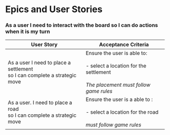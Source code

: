 # Epics and User Stories
### As a user I need to interact with the board so I can do actions when it is my turn

| User Story                                                                      | Acceptance Criteria                                                                                                         |
| ------------------------------------------------------------------------------- | --------------------------------------------------------------------------------------------------------------------------- |
| As a user I need to place a settlement<br>so I can complete a strategic move    | Ensure the user is able to:<br><br>- select a location for the settlement<br><br>*The placement must follow game rules*   |
| As a user. I need to place a road<br>so I can complete a strategic move         | Ensure the user is a able to :<br><br>- select a location for the road<br><br>*must follow game rules*                    |
